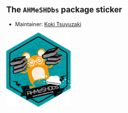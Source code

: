 ## The `AHMeSHDbs` package sticker

* Maintainer: [Koki Tsuyuzaki](https://github.com/kokitsuyuzaki/)

<img src=AHMeSHDbs.png height="200">